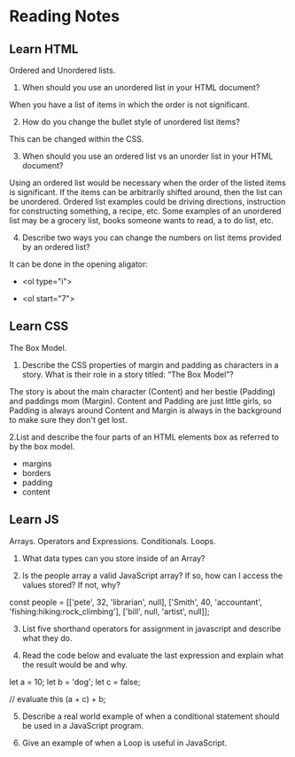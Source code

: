 # Reading Notes

## Learn HTML
Ordered and Unordered lists.

1. When should you use an unordered list in your HTML document?

When you have a list of items in which the order is not significant. 

2. How do you change the bullet style of unordered list items?

This can be changed within the CSS.

3. When should you use an ordered list vs an unorder list in your HTML document?

Using an ordered list would be necessary when the order of the listed items is significant. If the items can be arbitrarily shifted around, then the list can be unordered. Ordered list examples could be driving directions, instruction for constructing something, a recipe, etc. Some examples of an unordered list may be a grocery list, books someone wants to read, a to do list, etc.

4. Describe two ways you can change the numbers on list items provided by an ordered list?

 It can be done in the opening aligator:

- \<ol type="i">

- \<ol start="7">

## Learn CSS

The Box Model.

1. Describe the CSS properties of margin and padding as characters in a story. What is their role in a story titled: “The Box Model”?

The story is about the main character (Content) and her bestie (Padding) and paddings mom (Margin). Content and Padding are just little girls, so Padding is always around Content and Margin is always in the background to make sure they don't get lost.

2.List and describe the four parts of an HTML elements box as referred to by the box model.

- margins
- borders
- padding
- content

## Learn JS

Arrays. Operators and Expressions. Conditionals. Loops.

1. What data types can you store inside of an Array?



2. Is the people array a valid JavaScript array? If so, how can I access the values stored? If not, why?

 const people = [['pete', 32, 'librarian', null], ['Smith', 40, 'accountant', 'fishing:hiking:rock_climbing'], ['bill', null, 'artist', null]];



3. List five shorthand operators for assignment in javascript and describe what they do.



4. Read the code below and evaluate the last expression and explain what the result would be and why.

 let a = 10;
 let b = 'dog';
 let c = false;

 // evaluate this
 (a + c) + b;


5. Describe a real world example of when a conditional statement should be used in a JavaScript program.



6. Give an example of when a Loop is useful in JavaScript.